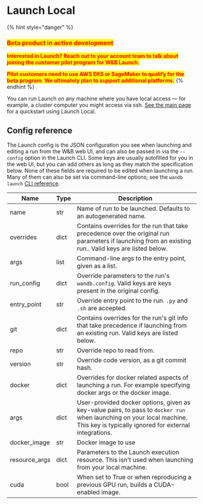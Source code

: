 # Launch Local

{% hint style="danger" %}
### <mark style="color:red;">**Beta product in active development**</mark>

<mark style="color:red;">**Interested in Launch? Reach out to your account team to talk about joining the customer pilot program for W\&B Launch.**</mark>

<mark style="color:red;">**Pilot customers need to use AWS EKS or SageMaker to qualify for the beta program. We ultimately plan to support additional platforms.**</mark>
{% endhint %}

You can run Launch on any machine where you have local access — for example, a cluster computer you might access via ssh. [See the main page](../) for a quickstart using Launch Local.

## Config reference

The Launch config is the JSON configuration you see when launching and editing a run from the W\&B web UI, and can also be passed in via the `--config` option in the Launch CLI. Some keys are usually autofilled for you in the web UI, but you can add others as long as they match the specification below. None of these fields are required to be edited when launching a run. Many of them can also be set via command-line options; see the `wandb launch` [CLI reference](../../../ref/cli/wandb-launch.md).

| Name           | Type | Description                                                                                                                                                                    |
| -------------- | ---- | ------------------------------------------------------------------------------------------------------------------------------------------------------------------------------ |
| name           | str  | Name of run to be launched. Defaults to an autogenerated name.                                                                                                                 |
| overrides      | dict | Contains overrides for the run that take precedence over the original run parameters if launching from an existing run.. Valid keys are listed below.                          |
| args           | list | Command-line args to the entry point, given as a list.                                                                                                                         |
| run\_config    | dict | Override parameters to the run's `wandb.config`. Valid keys are keys present in the original config.                                                                           |
| entry\_point   | str  | Override entry point to the run. `.py` and `.sh` are accepted.                                                                                                                 |
| git            | dict | Contains overrides for the run's git info that take precedence if launching from an existing run. Valid keys are listed below.                                                 |
| repo           | str  | Override repo to read from.                                                                                                                                                    |
| version        | str  | Override code version, as a git commit hash.                                                                                                                                   |
| docker         | dict | Overrides for docker related aspects of launching a run. For example specifying docker args or the docker image.                                                               |
| args           | dict | User-provided docker options, given as key-value pairs, to pass to `docker run` when launching on your local machine. This key is typically ignored for external integrations. |
| docker\_image  | str  | Docker image to use                                                                                                                                                            |
| resource\_args | dict | Parameters to the Launch execution resource. This isn't used when launching from your local machine.                                                                           |
| cuda           | bool | When set to True or when reproducing a previous GPU run, builds a CUDA-enabled image.                                                                                          |
